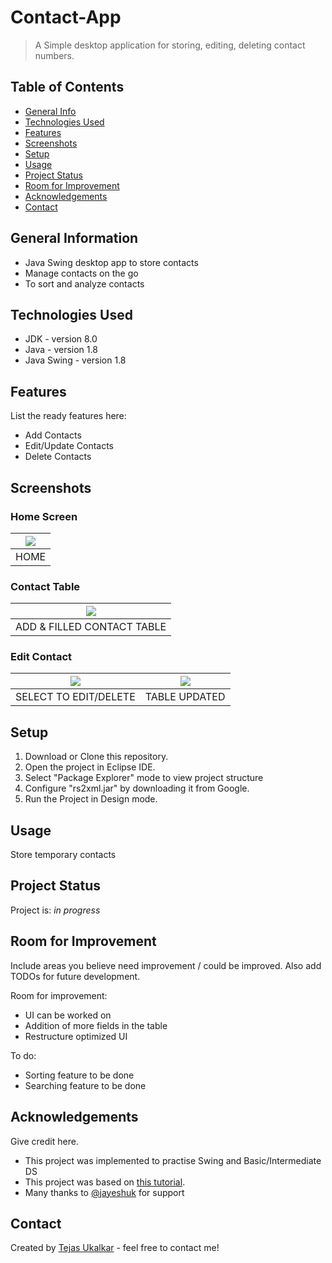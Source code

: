 # Contact-App
> A Simple desktop application for storing, editing, deleting contact numbers.


## Table of Contents
* [General Info](#general-information)
* [Technologies Used](#technologies-used)
* [Features](#features)
* [Screenshots](#screenshots)
* [Setup](#setup)
* [Usage](#usage)
* [Project Status](#project-status)
* [Room for Improvement](#room-for-improvement)
* [Acknowledgements](#acknowledgements)
* [Contact](#contact)
<!-- * [License](#license) -->


## General Information
- Java Swing desktop app to store contacts
- Manage contacts on the go
- To sort and analyze contacts
<!-- You don't have to answer all the questions - just the ones relevant to your project. -->


## Technologies Used
- JDK - version 8.0
- Java - version 1.8
- Java Swing - version 1.8


## Features
List the ready features here:
- Add Contacts
- Edit/Update Contacts
- Delete Contacts


## Screenshots
### Home Screen
| <img src="https://user-images.githubusercontent.com/70365178/168467596-58a519ac-3235-4d63-9180-2d2bc72602a8.png"> | 
| :----------------------------------------------: |
| HOME |


### Contact Table
| <img src="https://user-images.githubusercontent.com/70365178/168467927-2b724fef-0f6a-4539-9ca4-dae99d631109.png"> | 
| :----------------------------------------------: |
| ADD & FILLED CONTACT TABLE |


### Edit Contact
| <img src="https://user-images.githubusercontent.com/70365178/168468061-0acf7e58-6ec8-45a8-bbd0-cf04a0b8962a.png"> | <img src="https://user-images.githubusercontent.com/70365178/168468064-4a850e1e-127f-4f78-a7d3-4045bf77d1e1.png"> | 
| :----------------------------------------------: | :--------------------------------------------: |
| SELECT TO EDIT/DELETE | TABLE UPDATED |<!-- If you have screenshots you'd like to share, include them here. -->


## Setup
1. Download or Clone this repository.
2. Open the project in Eclipse IDE.
3. Select "Package Explorer" mode to view project structure
4. Configure "rs2xml.jar" by downloading it from Google.
5. Run the Project in Design mode.


## Usage
Store temporary contacts


## Project Status
Project is: _in progress_ 


## Room for Improvement
Include areas you believe need improvement / could be improved. Also add TODOs for future development.

Room for improvement:
- UI can be worked on
- Addition of more fields in the table
- Restructure optimized UI

To do:
- Sorting feature to be done
- Searching feature to be done


## Acknowledgements
Give credit here.
- This project was implemented to practise Swing and Basic/Intermediate DS
- This project was based on [this tutorial](https://youtu.be/obmNZNP8euU).
- Many thanks to  [@jayeshuk](https://www.github.com/jayeshuk) for support


## Contact
Created by [Tejas Ukalkar](mailto:utu8811@gmail.com) - feel free to contact me!


<!-- Optional -->
<!-- ## License -->
<!-- This project is open source and available under the [... License](). -->

<!-- You don't have to include all sections - just the one's relevant to your project -->
